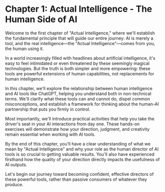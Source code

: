 # Chapter 1: Actual Intelligence - The Human Side of AI

Welcome to the first chapter of "Actual Intelligence," where we'll establish the fundamental principle that will guide our entire journey: AI is merely a tool, and the real intelligence—the "Actual Intelligence"—comes from you, the human using it.

In a world increasingly filled with headlines about artificial intelligence, it's easy to feel intimidated or even threatened by these seemingly magical technologies. But the truth is both simpler and more empowering: these tools are powerful extensions of human capabilities, not replacements for human intelligence.

In this chapter, we'll explore the relationship between human intelligence and AI tools like ChatGPT, helping you understand both in non-technical terms. We'll clarify what these tools can and cannot do, dispel common misconceptions, and establish a framework for thinking about the human-AI partnership that puts you firmly in control.

Most importantly, we'll introduce practical activities that help you take the driver's seat in your AI interactions from day one. These hands-on exercises will demonstrate how your direction, judgment, and creativity remain essential when working with AI tools.

By the end of this chapter, you'll have a clear understanding of what we mean by "Actual Intelligence" and why your role as the human director of AI tools is so crucial to getting valuable results. You'll also have experienced firsthand how the quality of your direction directly impacts the usefulness of AI outputs.

Let's begin our journey toward becoming confident, effective directors of these powerful tools, rather than passive consumers of whatever they produce.
